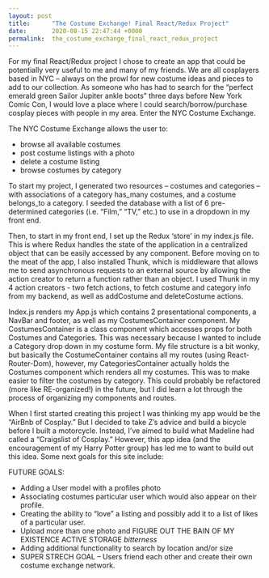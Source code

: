 ```yaml
---
layout: post
title:      "The Costume Exchange! Final React/Redux Project"
date:       2020-08-15 22:47:44 +0000
permalink:  the_costume_exchange_final_react_redux_project
---
```



For my final React/Redux project I chose to create an app that could be potentially very useful to me and many of my friends. We are all cosplayers based in NYC – always on the prowl for new costume ideas and pieces to add to our collection. As someone who has had to search for the “perfect emerald green Sailor Jupiter ankle boots” three days before New York Comic Con, I would love a place where I could search/borrow/purchase cosplay pieces with people in my area. Enter the NYC Costume Exchange. 

 The NYC Costume Exchange allows the user to:
* browse all available costumes
* post costume listings with a photo 
* delete a costume listing
* browse costumes by category

To start my project, I generated two resources – costumes and categories – with associations of a category has_many costumes, and a costume belongs_to a category. I seeded the database with a list of 6 pre-determined categories (i.e. “Film,” “TV,” etc.) to use in a dropdown in my front end. 

Then, to start in my front end, I set up the Redux ‘store’ in my index.js file. This is where Redux handles the state of the application in a centralized object that can be easily accessed by any component. Before moving on to the meat of the app, I also installed Thunk, which is middleware that allows me to send asynchronous requests to an external source by allowing the action creator to return a function rather than an object. I used Thunk in my 4 action creators - two fetch actions, to fetch costume and category info from my backend, as well as addCostume and deleteCostume actions. 

Index.js renders my App.js which contains 2 presentational components, a NavBar and footer, as well as my CostumesContainer component. My CostumesContainer is a class component which accesses props for both Costumes and Categories. This was necessary because I wanted to include a Category drop down in my costume form. My file structure is a bit wonky, but basically the CostumeContainer contains all my routes (using React-Router-Dom), however, my CategoriesContainer actually holds the Costumes component which renders all my costumes. This was to make easier to filter the costumes by category. This could probably be refactored (more like RE-organized!) in the future, but I did learn a lot through the process of organizing my components and routes. 

When I first started creating this project I was thinking my app would be the “AirBnb of Cosplay.” But I decided to take Z’s advice and build a bicycle before I built a motorcycle. Instead, I’ve aimed to build what Madeline had called a “Craigslist of Cosplay.” However, this app idea (and the encouragement of my Harry Potter group) has led me to want to build out this idea. Some next goals for this site include: 

FUTURE GOALS: 
* Adding a User model with a profiles photo
* Associating costumes particular user which would also appear on their profile.
* Creating the ability to “love” a listing and possibly add it to a list of likes of a particular user.
* Upload more than one photo and FIGURE OUT THE BAIN OF MY EXISTENCE ACTIVE STORAGE *bitterness*
* Adding additional functionality to search by location and/or size
* SUPER STRECH GOAL – Users friend each other and create their own costume exchange network.

